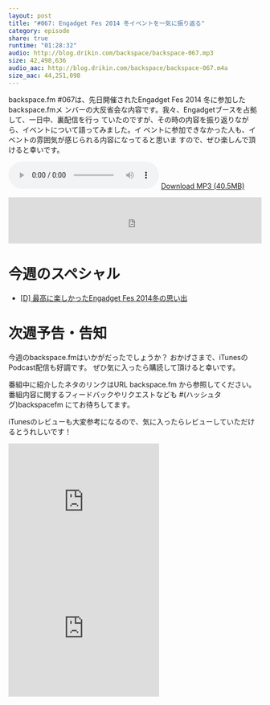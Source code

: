 ```yaml
---
layout: post
title: "#067: Engadget Fes 2014 冬イベントを一気に振り返る"
category: episode
share: true
runtime: "01:28:32"
audio: http://blog.drikin.com/backspace/backspace-067.mp3
size: 42,498,636
audio_aac: http://blog.drikin.com/backspace/backspace-067.m4a
size_aac: 44,251,098
---
```


backspace.fm #067は、先日開催されたEngadget Fes 2014 冬に参加したbackspace.fmメ
ンバーの大反省会な内容です。我々、Engadgetブースを占拠して、一日中、裏配信を行っ
ていたのですが、その時の内容を振り返りながら、イベントについて語ってみました。イ
ベントに参加できなかった人も、イベントの雰囲気が感じられる内容になってると思いま
すので、ぜひ楽しんで頂けると幸いです。

<audio src="http://blog.drikin.com/backspace/backspace-067.mp3" controls preload></audio>
[Download MP3 (40.5MB)](http://blog.drikin.com/backspace/backspace-067.mp3)

<iframe src="http://backspace.fm/subscribes.html" width="100%" height="92" scrolling="no" frameborder="0"></iframe>

# 今週のスペシャル

- [[D] 最高に楽しかったEngadget Fes 2014冬の思い出](http://blog.drikin.com/2014/11/engadget-fes-2014.html)

# 次週予告・告知

今週のbackspace.fmはいかがだったでしょうか？
おかげさまで、iTunesのPodcast配信も好調です。
ぜひ気に入ったら購読して頂けると幸いです。

番組中に紹介したネタのリンクはURL backspace.fm から参照してください。
番組内容に関するフィードバックやリクエストなども #(ハッシュタグ)backspacefm にてお待ちしてます。

iTunesのレビューも大変参考になるので、気に入ったらレビューしていただけるとうれしいです！

<iframe src="http://rcm-fe.amazon-adsystem.com/e/cm?t=driftking-22&o=9&p=12&l=bn1&mode=videogames-jp&browse=637394&fc1=000000&lt1=_blank&lc1=3366FF&bg1=FFFFFF&f=ifr" marginwidth="0" marginheight="0" width="300" height="252" border="0" frameborder="0" style="border:none;" scrolling="no"></iframe>
<iframe src="http://rcm-fe.amazon-adsystem.com/e/cm?t=driftking-22&o=9&p=12&l=bn1&mode=computers-jp&browse=2127209067&fc1=000000&lt1=_blank&lc1=3366FF&bg1=FFFFFF&f=ifr" marginwidth="0" marginheight="0" width="300" height="252" border="0" frameborder="0" style="border:none;" scrolling="no"></iframe>
